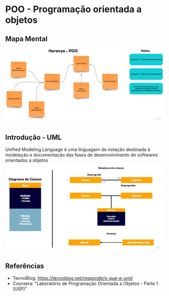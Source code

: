 # POO - Programação orientada a objetos
## Mapa Mental
  ![plot](./Mind%20Map.jpg)

## Introdução - UML
  Unified Modeling Language é uma linguagem de notação destinada à modelação e documentação das fases de desenvolvimento de softwares orientados a objetos
  ![plot](./UML%20Diagram.jpg)

## Referências
  - TecnoBlog: https://tecnoblog.net/responde/o-que-e-uml/
  - Coursera: "Laboratório de Programação Orientada a Objetos - Parte 1 (USP)"
